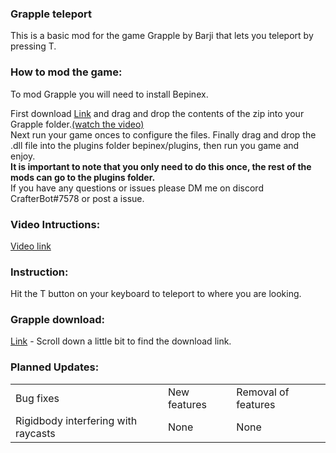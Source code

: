 <h3>Grapple teleport</h3>
<P>This is a basic mod for the game Grapple by Barji that lets you teleport by pressing T.</p>
<h3>How to mod the game:</h3><P>To mod Grapple you will need to install Bepinex.</p>
<p>First download <a href="https://github.com/BepInEx/BepInEx/releases/tag/v5.4.17">Link</a> and drag and drop the contents of the zip into your Grapple folder.<a href="">(watch the video)</a><br>
Next run your game onces to configure the files.
Finally drag and drop the .dll file into the plugins folder bepinex/plugins, then run you game and enjoy.<br>
<b>It is important to note that you only need to do this once, the rest of the mods can go to the plugins folder.</b><br>
If you have any questions or issues please DM me on discord CrafterBot#7578 or post a issue.</p>

<h3>Video Intructions:</h3>
<a href="">Video link</a>

<h3>Instruction:</h3>
<p>Hit the T button on your keyboard to teleport to where you are looking.</p>
<h3>Grapple download:</h3>
<P><a href="https://barji.itch.io/grapple">Link</a> - Scroll down a little bit to find the download link.</p>
<h3>Planned Updates:</h3>
<table>
    <tr>
    <td>Bug fixes</td>
    <td>New features</td>
    <td>Removal of features</td>
  </tr>
  <tr>
    <td>Rigidbody interfering with raycasts</td>
    <td>None</td>
    <td>None</td>
  </tr>
</table>
